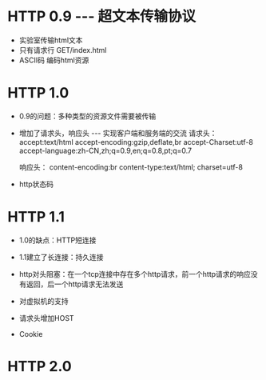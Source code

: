 # HTTP 0.9  --- 超文本传输协议
- 实验室传输html文本
- 只有请求行    GET/index.html
- ASCII码 编码html资源

# HTTP 1.0 
- 0.9的问题：多种类型的资源文件需要被传输
- 增加了请求头，响应头 --- 实现客户端和服务端的交流
    请求头：
        accept:text/html
        accept-encoding:gzip,deflate,br
        accept-Charset:utf-8
        accept-language:zh-CN,zh;q=0.9,en;q=0.8,pt;q=0.7

    响应头：
        content-encoding:br
        content-type:text/html; charset=utf-8

- http状态码

# HTTP 1.1
 - 1.0的缺点：HTTP短连接
 - 1.1建立了长连接：持久连接

 - http对头阻塞：在一个tcp连接中存在多个http请求，前一个http请求的响应没有返回，后一个http请求无法发送

 - 对虚拟机的支持
 
 - 请求头增加HOST

 - Cookie 

 # HTTP 2.0
 